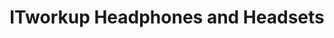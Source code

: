 ---
title: "ITworkup Headphones and Headsets"
url: /midrand/itworkup-headphones-and-headsets/
shop: electronics
---